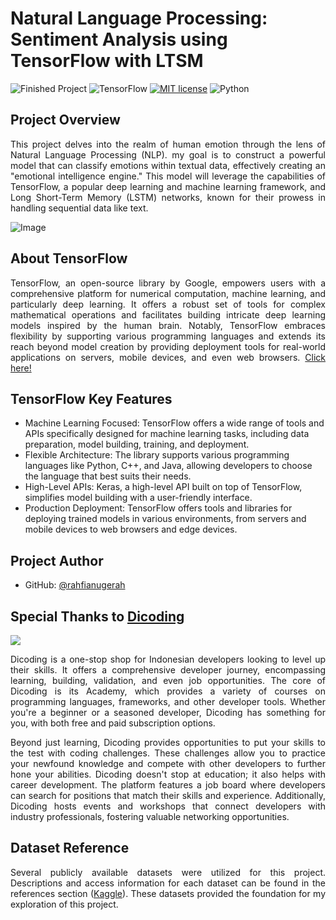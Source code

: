 # Natural Language Processing: Sentiment Analysis using TensorFlow with LTSM

![Finished Project]( https://img.shields.io/badge/Finished_Project-Yes-green)
![TensorFlow]( https://img.shields.io/badge/TensorFlow-v2.15.0-ff8500)
[![MIT license](https://img.shields.io/badge/License-MIT-blue.svg)](https://github.com/rahfianugerah/nlp-emotions-sentiment-analysis/blob/main/LICENSE)
![Python](https://img.shields.io/badge/Made_with-Python-blue.svg)

## Project Overview
<p align="justify">
  This project delves into the realm of human emotion through the lens of Natural Language Processing (NLP). 
  my goal is to construct a powerful model that can classify emotions within textual data, effectively creating an "emotional intelligence engine." 
  This model will leverage the capabilities of TensorFlow, a popular deep learning and machine learning framework, and Long Short-Term Memory (LSTM) networks, 
  known for their prowess in handling sequential data like text.
</p>

![Image](https://github.com/rxzv/rpsic/assets/156213717/694cbca1-60dd-47ff-9a87-74efcc559bbb)

## About TensorFlow
<p align="justify">
  TensorFlow, an open-source library by Google, empowers users with a comprehensive platform for numerical computation, machine learning, and particularly deep learning. 
  It offers a robust set of tools for complex mathematical operations and facilitates building intricate deep learning models inspired by the human brain. 
  Notably, TensorFlow embraces flexibility by supporting various programming languages and extends its reach beyond model creation 
  by providing deployment tools for real-world applications on servers, mobile devices, and even web browsers. <a href="https://github.com/tensorflow/tensorflow">Click here!</a>
</p>

## TensorFlow Key Features
- Machine Learning Focused: TensorFlow offers a wide range of tools and APIs specifically designed for machine learning tasks, including data preparation, model building, training, and deployment.
- Flexible Architecture: The library supports various programming languages like Python, C++, and Java, allowing developers to choose the language that best suits their needs.
- High-Level APIs: Keras, a high-level API built on top of TensorFlow, simplifies model building with a user-friendly interface.
- Production Deployment: TensorFlow offers tools and libraries for deploying trained models in various environments, from servers and mobile devices to web browsers and edge devices.

## Project Author
- GitHub: [@rahfianugerah](https://www.github.com/rahfianugerah)

## Special Thanks to <a href="https://www.dicoding.com/">Dicoding</a>
<img src="https://help.dicoding.com/wp-content/uploads/2021/01/dicoding-edit.jpg"/>

<p align="justify">
  Dicoding is a one-stop shop for Indonesian developers looking to level up their skills. 
  It offers a comprehensive developer journey, encompassing learning, building, validation, and even job opportunities.
  The core of Dicoding is its Academy, which provides a variety of courses on programming languages, frameworks, and other developer tools. 
  Whether you're a beginner or a seasoned developer, Dicoding has something for you, with both free and paid subscription options.<br>
</p>

<p align="justify">
  Beyond just learning, Dicoding provides opportunities to put your skills to the test with coding challenges. 
  These challenges allow you to practice your newfound knowledge and compete with other developers to further hone your abilities.
  Dicoding doesn't stop at education; it also helps with career development. The platform features a job board where developers can search for positions that match their skills and experience. 
  Additionally, Dicoding hosts events and workshops that connect developers with industry professionals, fostering valuable networking opportunities.
</p>

## Dataset Reference

<p align="justify">
  Several publicly available datasets were utilized for this project. 
  Descriptions and access information for each dataset can be found in the references section
  (<a href="https://www.kaggle.com/datasets/abdallahwagih/emotion-dataset">Kaggle</a>). These datasets provided the foundation for my exploration of this project.
</p>

